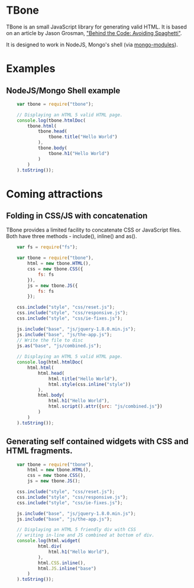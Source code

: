 TBone
=====

TBone is an small JavaScript library for generating valid HTML. It is based
on an article by Jason Grosman, ["Behind the Code: Avoiding Spaghetti"](http://www.npr.org/blogs/inside/2011/02/02/126312263/behind-the-code-avoiding-spaghetti-html).

It is designed to work in NodeJS, Mongo's shell (via [mongo-modules](https://github.com/rsdoiel/mongo-modules.git)).

# Examples

## NodeJS/Mongo Shell example

```JavaScript
	var tbone = require("tbone");

	// Displaying an HTML 5 valid HTML page.
	console.log(tbone.htmlDoc(
		tbone.html(
			tbone.head(
				tbone.title("Hello World")
			),
			tbone.body(
				tbone.h1("Hello World")
			)
		)
	).toString());
```

# Coming attractions

## Folding in CSS/JS with concatenation

TBone provides a limited facility to concatenate CSS or JavaScript files. Both
have three methods - include(), inline() and as().

```JavaScript
	var fs = require("fs");

	var tbone = require("tbone"),
		html = new tbone.HTML(),
		css = new tbone.CSS({
			fs: fs
		}),
		js = new tbone.JS({
			fs: fs
		});

	css.include("style", "css/reset.js");
	css.include("style", "css/responsive.js");
	css.include("style", "css/ie-fixes.js");

	js.include("base", "js/jquery-1.8.0.min.js");
	js.include("base", "js/the-app.js");
	// Write the file to disc
	js.as("base", "js/combined.js");
	
	// Displaying an HTML 5 valid HTML page.
	console.log(html.htmlDoc(
		html.html(
			html.head(
				html.title("Hello World"),
				html.style(css.inline("style"))
			),
			html.body(
				html.h1("Hello World"),
				html.script().attr({src: "js/combined.js"})
			)
		)
	).toString());
```

## Generating self contained widgets with CSS and HTML fragments.

```JavaScript
	var tbone = require("tbone"),
		html = new tbone.HTML(),
		css = new tbone.CSS(),
		js = new tbone.JS();

	css.include("style", "css/reset.js");
	css.include("style", "css/responsive.js");
	css.include("style", "css/ie-fixes.js");

	js.include("base", "js/jquery-1.8.0.min.js");
	js.include("base", "js/the-app.js");

	// Displaying an HTML 5 friendly div with CSS
	// writing in-line and JS combined at bottom of div.
	console.log(html.widget(
			html.div(
				html.h1("Hello World"),
			),
			html.CSS.inline(),
			html.JS.inline("base")
		)
	).toString());
```

